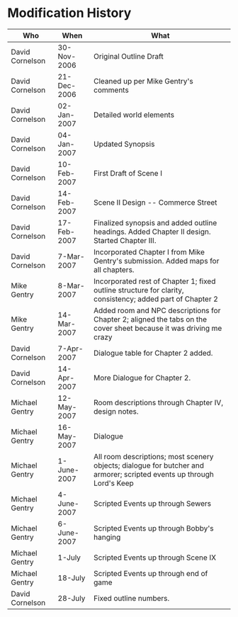 # Modification History

| Who | When | What |
|-----|------|------|
| David Cornelson | 30-Nov-2006 | Original Outline Draft |
| David Cornelson | 21-Dec-2006 | Cleaned up per Mike Gentry's comments |
| David Cornelson | 02-Jan-2007 | Detailed world elements |
| David Cornelson | 04-Jan-2007 | Updated Synopsis |
| David Cornelson | 10-Feb-2007 | First Draft of Scene I |
| David Cornelson | 14-Feb-2007 | Scene II Design -- Commerce Street |
| David Cornelson | 17-Feb-2007 | Finalized synopsis and added outline headings. Added Chapter II design. Started Chapter III. |
| David Cornelson | 7-Mar-2007 | Incorporated Chapter I from Mike Gentry's submission. Added maps for all chapters. |
| Mike Gentry | 8-Mar-2007 | Incorporated rest of Chapter 1; fixed outline structure for clarity, consistency; added part of Chapter 2 |
| Mike Gentry | 14-Mar-2007 | Added room and NPC descriptions for Chapter 2; aligned the tabs on the cover sheet because it was driving me crazy |
| David Cornelson | 7-Apr-2007 | Dialogue table for Chapter 2 added. |
| David Cornelson | 14-Apr-2007 | More Dialogue for Chapter 2. |
| Michael Gentry | 12-May-2007 | Room descriptions through Chapter IV, design notes. |
| Michael Gentry | 16-May-2007 | Dialogue |
| Michael Gentry | 1-June-2007 | All room descriptions; most scenery objects; dialogue for butcher and armorer; scripted events up through Lord's Keep |
| Michael Gentry | 4-June-2007 | Scripted Events up through Sewers |
| Michael Gentry | 6-June-2007 | Scripted Events up through Bobby's hanging |
| Michael Gentry | 1-July | Scripted Events up through Scene IX |
| Michael Gentry | 18-July | Scripted Events up through end of game |
| David Cornelson | 28-July | Fixed outline numbers. |
